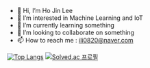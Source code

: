 - 👋 Hi, I’m Ho Jin Lee
- 👀 I’m interested in Machine Learning and IoT
- 🌱 I’m currently learning something
- 💞️ I’m looking to collaborate on something
- 📫 How to reach me : ili0820@naver.com


[![Top Langs](https://github-readme-stats.vercel.app/api/top-langs/?username=ili0820&layout=compact)](https://github.com/anuraghazra/github-readme-stats) [![Solved.ac
프로필](http://mazassumnida.wtf/api/v2/generate_badge?boj=ili0820)](https://solved.ac/ili0820)

